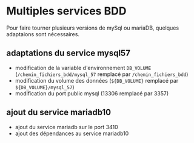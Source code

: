 # Multiples services BDD

Pour faire tourner plusieurs versions de mySql ou mariaDB, quelques adaptaions sont nécessaires.

## adaptations du service mysql57

* modification de la variable d'environnement `DB_VOLUME` (`/chemin_fichiers_bdd/mysql_57` remplacé par `/chemin_fichiers_bdd`)
* modification du volume des données (`${DB_VOLUME}` remplacé par `${DB_VOLUME}/mysql_57`)
* modification du port public mysql (13306 remplacé par 3357)

## ajout du service mariadb10

* ajout du service mariadb sur le port 3410
* ajout des dépendances au service mariadb10
